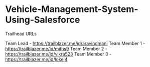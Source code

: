 # Vehicle-Management-System-Using-Salesforce

Trailhead URLs

Team Lead - https://trailblazer.me/id/aravindmani
Team Member 1 - https://trailblazer.me/id/miths9
Team Member 2 - https://trailblazer.me/id/vikra523
Team Member 3 - https://trailblazer.me/id/lokej4

